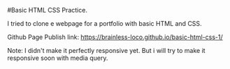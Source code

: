#Basic HTML CSS Practice.

I tried to clone e webpage for a portfolio with basic HTML and CSS.


Github Page Publish link: https://brainless-loco.github.io/basic-html-css-1/

Note: I didn't make it perfectly responsive yet. But i will try to make it responsive soon with media query. 
